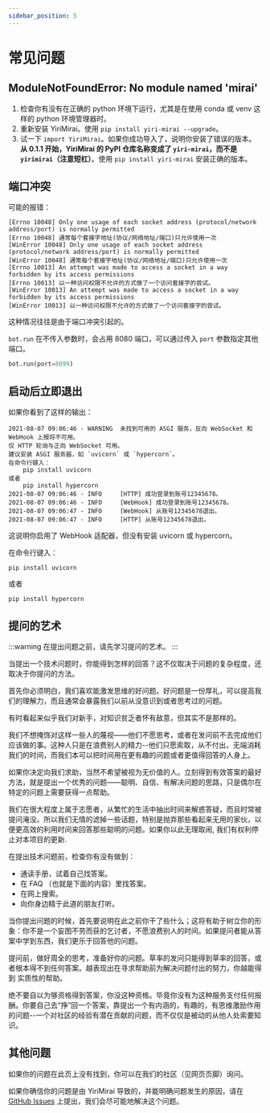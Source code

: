 ```yaml
---
sidebar_position: 5
---
```


# 常见问题

## ModuleNotFoundError: No module named 'mirai'

1. 检查你有没有在正确的 python 环境下运行，尤其是在使用 conda 或 venv 这样的 python 环境管理器时。
2. 重新安装 YiriMirai。使用 `pip install yiri-mirai --upgrade`。
3. 试一下 `import YiriMirai`。如果你成功导入了，说明你安装了错误的版本。**从 0.1.1 开始，YiriMirai 的 PyPI 仓库名称变成了 `yiri-mirai`，而不是 `yirimirai`（注意短杠）**。使用 `pip install yiri-mirai` 安装正确的版本。

## 端口冲突

可能的报错：
```
[Errno 10048] Only one usage of each socket address (protocol/network address/port) is normally permitted
[Errno 10048] 通常每个套接字地址(协议/网络地址/端口)只允许使用一次
[WinError 10048] Only one usage of each socket address (protocol/network address/port) is normally permitted
[WinError 10048] 通常每个套接字地址(协议/网络地址/端口)只允许使用一次
[Errno 10013] An attempt was made to access a socket in a way forbidden by its access permissions
[Errno 10013] 以一种访问权限不允许的方式做了一个访问套接字的尝试。
[WinError 10013] An attempt was made to access a socket in a way forbidden by its access permissions
[WinError 10013] 以一种访问权限不允许的方式做了一个访问套接字的尝试。
```

这种情况往往是由于端口冲突引起的。

`bot.run` 在不传入参数时，会占用 8080 端口，可以通过传入 `port` 参数指定其他端口。

```python
bot.run(port=8099)
```

## 启动后立即退出

如果你看到了这样的输出：

```
2021-08-07 09:06:46 - WARNING  未找到可用的 ASGI 服务，反向 WebSocket 和 WebHook 上报将不可用。
仅 HTTP 轮询与正向 WebSocket 可用。
建议安装 ASGI 服务器，如 `uvicorn` 或 `hypercorn`。
在命令行键入：
    pip install uvicorn
或者
    pip install hypercorn
2021-08-07 09:06:46 - INFO     [HTTP] 成功登录到账号12345678。
2021-08-07 09:06:46 - INFO     [WebHook] 成功登录到账号12345678。
2021-08-07 09:06:47 - INFO     [WebHook] 从账号12345678退出。
2021-08-07 09:06:47 - INFO     [HTTP] 从账号12345678退出。
```

这说明你启用了 WebHook 适配器，但没有安装 uvicorn 或 hypercorn。

在命令行键入：
```
pip install uvicorn
```
或者
```
pip install hypercorn
```

## 提问的艺术

:::warning
在提出问题之前，请先学习提问的艺术。
:::

当提出一个技术问题时，你能得到怎样的回答？这不仅取决于问题的复杂程度，还取决于你提问的方法。

首先你必须明白，我们喜欢能激发思维的好问题。好问题是一份厚礼，可以提高我们的理解力，而且通常会暴露我们以前从没意识到或者思考过的问题。

有时看起来似乎我们对新手，对知识贫乏者怀有敌意，但其实不是那样的。

我们不想掩饰对这样一些人的蔑视——他们不愿思考，或者在发问前不去完成他们应该做的事。这种人只是在浪费别人的精力--他们只愿索取，从不付出，无端消耗我们的时间，而我们本可以把时间用在更有趣的问题或者更值得回答的人身上。

如果你决定向我们求助，当然不希望被视为无价值的人。立刻得到有效答案的最好方法，就是提出一个优秀的问题——聪明、自信、有解决问题的思路，只是偶尔在特定的问题上需要获得一点帮助。

我们在很大程度上属于志愿者，从繁忙的生活中抽出时间来解惑答疑，而且时常被提问淹没。所以我们无情的滤掉一些话题，特别是抛弃那些看起来无用的家伙，以便更高效的利用时间来回答那些聪明的问题。如果你以此无理取闹, 我们有权利停止对本项目的更新.

在提出技术问题前，检查你有没有做到：

- 通读手册，试着自己找答案。
- 在 FAQ （也就是下面的内容）里找答案。
- 在网上搜索。
- 向你身边精于此道的朋友打听。

当你提出问题的时候，首先要说明在此之前你干了些什么；这将有助于树立你的形象：你不是一个妄图不劳而获的乞讨者，不愿浪费别人的时间。如果提问者能从答案中学到东西，我们更乐于回答他的问题。

提问前，做好周全的思考，准备好你的问题。草率的发问只能得到草率的回答，或者根本得不到任何答案。越表现出在寻求帮助前为解决问题付出的努力，你越能得到 实质性的帮助。

绝不要自以为够资格得到答案，你没这种资格。毕竟你没有为这种服务支付任何报酬。你要自己去“挣”回一个答案，靠提出一个有内涵的，有趣的，有思维激励作用的问题--一个对社区的经验有潜在贡献的问题，而不仅仅是被动的从他人处索要知识。

## 其他问题

如果你的问题在此页上没有找到，你可以在我们的社区（见网页页脚）询问。

如果你确信你的问题是由 YiriMirai 导致的，并能明确问题发生的原因，请在 [GitHub Issues](https://github.com/YiriMiraiProject/YiriMirai/issues) 上提出，我们会尽可能地解决这个问题。
